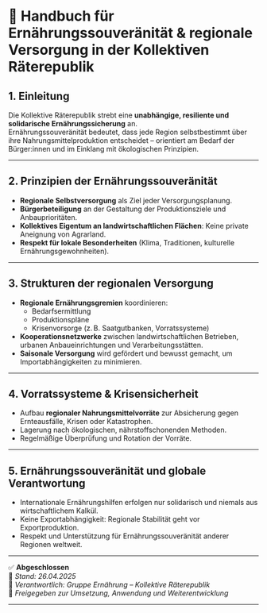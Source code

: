 # 🌾 Handbuch für Ernährungssouveränität & regionale Versorgung in der Kollektiven Räterepublik
<!--
Autor: Fabio Weidner
Version: 1.0
Sektion: Ernährung
Veröffentlichung: April 2025
-->

## 1. Einleitung

Die Kollektive Räterepublik strebt eine **unabhängige, resiliente und solidarische Ernährungssicherung** an.  
Ernährungssouveränität bedeutet, dass jede Region selbstbestimmt über ihre Nahrungsmittelproduktion entscheidet – orientiert am Bedarf der Bürger:innen und im Einklang mit ökologischen Prinzipien.

---

## 2. Prinzipien der Ernährungssouveränität

- **Regionale Selbstversorgung** als Ziel jeder Versorgungsplanung.
- **Bürgerbeteiligung** an der Gestaltung der Produktionsziele und Anbauprioritäten.
- **Kollektives Eigentum an landwirtschaftlichen Flächen**: Keine private Aneignung von Agrarland.
- **Respekt für lokale Besonderheiten** (Klima, Traditionen, kulturelle Ernährungsgewohnheiten).

---

## 3. Strukturen der regionalen Versorgung

- **Regionale Ernährungsgremien** koordinieren:
  - Bedarfsermittlung
  - Produktionspläne
  - Krisenvorsorge (z. B. Saatgutbanken, Vorratssysteme)
- **Kooperationsnetzwerke** zwischen landwirtschaftlichen Betrieben, urbanen Anbaueinrichtungen und Verarbeitungsstätten.
- **Saisonale Versorgung** wird gefördert und bewusst gemacht, um Importabhängigkeiten zu minimieren.

---

## 4. Vorratssysteme & Krisensicherheit

- Aufbau **regionaler Nahrungsmittelvorräte** zur Absicherung gegen Ernteausfälle, Krisen oder Katastrophen.
- Lagerung nach ökologischen, nährstoffschonenden Methoden.
- Regelmäßige Überprüfung und Rotation der Vorräte.

---

## 5. Ernährungssouveränität und globale Verantwortung

- Internationale Ernährungshilfen erfolgen nur solidarisch und niemals aus wirtschaftlichem Kalkül.
- Keine Exportabhängigkeit: Regionale Stabilität geht vor Exportproduktion.
- Respekt und Unterstützung für Ernährungssouveränität anderer Regionen weltweit.

---

✅ **Abgeschlossen**  
📅 *Stand: 26.04.2025*  
🏩 *Verantwortlich: Gruppe Ernährung – Kollektive Räterepublik*  
🔐 *Freigegeben zur Umsetzung, Anwendung und Weiterentwicklung*

---

